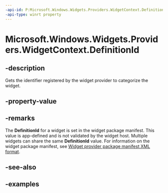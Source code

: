 ```yaml
---
-api-id: P:Microsoft.Windows.Widgets.Providers.WidgetContext.DefinitionId
-api-type: winrt property
---
```


# Microsoft.Windows.Widgets.Providers.WidgetContext.DefinitionId

<!--
public string DefinitionId { get; }
-->


## -description

Gets the identifier registered by the widget provider to categorize the widget. 

## -property-value

## -remarks

The **DefinitionId** for a widget is set in the widget package manifest. This value is app-defined and is not validated by the widget host. Multiple widgets can share the same **DefinitionId** value. For information on the widget package manifest, see [Widget provider package manifest XML format](/windows/apps/develop/widgets/widget-provider-manifest).

## -see-also

## -examples


